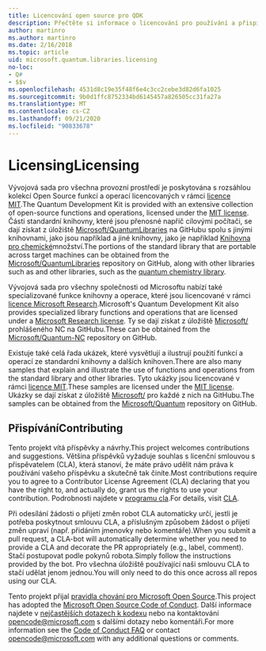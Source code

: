 ```yaml
---
title: Licencování open source pro QDK
description: Přečtěte si informace o licencování pro používání a přispívání na Q# standardní knihovny Microsoftu – licencování a přispívání.
author: martinro
ms.author: martinro
ms.date: 2/16/2018
ms.topic: article
uid: microsoft.quantum.libraries.licensing
no-loc:
- Q#
- $$v
ms.openlocfilehash: 4531d8c19e35f48f6e4c3cc2cebe3d82d6fa1025
ms.sourcegitcommit: 9b0d1ffc8752334bd6145457a826505cc31fa27a
ms.translationtype: MT
ms.contentlocale: cs-CZ
ms.lasthandoff: 09/21/2020
ms.locfileid: "90833678"
---
```

# <a name="licensing"></a><span data-ttu-id="e5198-103">Licensing</span><span class="sxs-lookup"><span data-stu-id="e5198-103">Licensing</span></span> #

<span data-ttu-id="e5198-104">Vývojová sada pro všechna provozní prostředí je poskytována s rozsáhlou kolekcí Open Source funkcí a operací licencovaných v rámci [licence MIT](https://github.com/Microsoft/Quantum/blob/main/LICENSE.txt).</span><span class="sxs-lookup"><span data-stu-id="e5198-104">The Quantum Development Kit is provided with an extensive collection of open-source functions and operations, licensed under the [MIT license](https://github.com/Microsoft/Quantum/blob/main/LICENSE.txt).</span></span>
<span data-ttu-id="e5198-105">Části standardní knihovny, které jsou přenosné napříč cílovými počítači, se dají získat z úložiště [Microsoft/QuantumLibraries](https://github.com/Microsoft/QuantumLibraries) na GitHubu spolu s jinými knihovnami, jako jsou například a jiné knihovny, jako je například [Knihovna pro chemické](xref:microsoft.quantum.chemistry.concepts.intro)množství.</span><span class="sxs-lookup"><span data-stu-id="e5198-105">The portions of the standard library that are portable across target machines can be obtained from the [Microsoft/QuantumLibraries](https://github.com/Microsoft/QuantumLibraries) repository on GitHub, along with other libraries such as  and other libraries, such as the [quantum chemistry library](xref:microsoft.quantum.chemistry.concepts.intro).</span></span>

<span data-ttu-id="e5198-106">Vývojová sada pro všechny společnosti od Microsoftu nabízí také specializované funkce knihovny a operace, které jsou licencované v rámci [licence Microsoft Research](https://github.com/Microsoft/Quantum-NC/blob/main/LICENSE).</span><span class="sxs-lookup"><span data-stu-id="e5198-106">Microsoft's Quantum Development Kit also provides specialized library functions and operations that are licensed under a [Microsoft Research license](https://github.com/Microsoft/Quantum-NC/blob/main/LICENSE).</span></span>
<span data-ttu-id="e5198-107">Ty se dají získat z úložiště [Microsoft/](https://github.com/microsoft/quantum-nc) prohlášeného NC na GitHubu.</span><span class="sxs-lookup"><span data-stu-id="e5198-107">These can be obtained from the [Microsoft/Quantum-NC](https://github.com/microsoft/quantum-nc) repository on GitHub.</span></span>

<span data-ttu-id="e5198-108">Existuje také celá řada ukázek, které vysvětlují a ilustrují použití funkcí a operací ze standardní knihovny a dalších knihoven.</span><span class="sxs-lookup"><span data-stu-id="e5198-108">There are also many samples that explain and illustrate the use of functions and operations from the standard library and other libraries.</span></span>
<span data-ttu-id="e5198-109">Tyto ukázky jsou licencované v rámci [licence MIT](https://github.com/Microsoft/Quantum/blob/main/LICENSE.txt).</span><span class="sxs-lookup"><span data-stu-id="e5198-109">These samples are licensed under the [MIT license](https://github.com/Microsoft/Quantum/blob/main/LICENSE.txt).</span></span>
<span data-ttu-id="e5198-110">Ukázky se dají získat z úložiště [Microsoft/](https://github.com/Microsoft/Quantum) pro každé z nich na GitHubu.</span><span class="sxs-lookup"><span data-stu-id="e5198-110">The samples can be obtained from the [Microsoft/Quantum](https://github.com/Microsoft/Quantum) repository on GitHub.</span></span>

## <a name="contributing"></a><span data-ttu-id="e5198-111">Přispívání</span><span class="sxs-lookup"><span data-stu-id="e5198-111">Contributing</span></span> ##

<span data-ttu-id="e5198-112">Tento projekt vítá příspěvky a návrhy.</span><span class="sxs-lookup"><span data-stu-id="e5198-112">This project welcomes contributions and suggestions.</span></span>
<span data-ttu-id="e5198-113">Většina příspěvků vyžaduje souhlas s licenční smlouvou s přispěvatelem (CLA), která stanoví, že máte právo udělit nám práva k používání vašeho příspěvku a skutečně tak činíte.</span><span class="sxs-lookup"><span data-stu-id="e5198-113">Most contributions require you to agree to a Contributor License Agreement (CLA) declaring that you have the right to, and actually do, grant us the rights to use your contribution.</span></span> <span data-ttu-id="e5198-114">Podrobnosti najdete v [programu cla](https://cla.microsoft.com).</span><span class="sxs-lookup"><span data-stu-id="e5198-114">For details, visit [CLA](https://cla.microsoft.com).</span></span>

<span data-ttu-id="e5198-115">Při odesílání žádosti o přijetí změn robot CLA automaticky určí, jestli je potřeba poskytnout smlouvu CLA, a příslušným způsobem žádost o přijetí změn upraví (např. přidáním jmenovky nebo komentáře).</span><span class="sxs-lookup"><span data-stu-id="e5198-115">When you submit a pull request, a CLA-bot will automatically determine whether you need to provide a CLA and decorate the PR appropriately (e.g., label, comment).</span></span> <span data-ttu-id="e5198-116">Stačí postupovat podle pokynů robota.</span><span class="sxs-lookup"><span data-stu-id="e5198-116">Simply follow the instructions provided by the bot.</span></span> <span data-ttu-id="e5198-117">Pro všechna úložiště používající naši smlouvu CLA to stačí udělat jenom jednou.</span><span class="sxs-lookup"><span data-stu-id="e5198-117">You will only need to do this once across all repos using our CLA.</span></span>

<span data-ttu-id="e5198-118">Tento projekt přijal [pravidla chování pro Microsoft Open Source](https://opensource.microsoft.com/codeofconduct/).</span><span class="sxs-lookup"><span data-stu-id="e5198-118">This project has adopted the [Microsoft Open Source Code of Conduct](https://opensource.microsoft.com/codeofconduct/).</span></span>
<span data-ttu-id="e5198-119">Další informace najdete v [nejčastějších dotazech k kodexu](https://opensource.microsoft.com/codeofconduct/faq/) nebo na kontaktování [opencode@microsoft.com](mailto:opencode@microsoft.com) s dalšími dotazy nebo komentáři.</span><span class="sxs-lookup"><span data-stu-id="e5198-119">For more information see the [Code of Conduct FAQ](https://opensource.microsoft.com/codeofconduct/faq/) or contact [opencode@microsoft.com](mailto:opencode@microsoft.com) with any additional questions or comments.</span></span>
